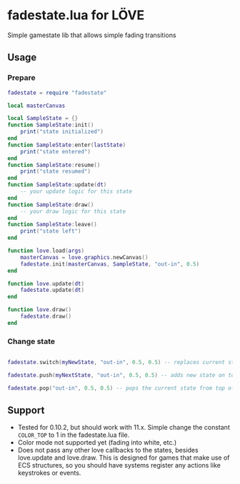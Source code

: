 # fadestate.lua for LÖVE
Simple gamestate lib that allows simple fading transitions

## Usage

### Prepare

```lua
fadestate = require "fadestate"

local masterCanvas

local SampleState = {}
function SampleState:init()
	print("state initialized")
end
function SampleState:enter(lastState)
	print("state entered")
end
function SampleState:resume()
	print("state resumed")
end
function SampleState:update(dt)
	-- your update logic for this state
end
function SampleState:draw()
	-- your draw logic for this state
end
function SampleState:leave()
	print("state left")
end

function love.load(args)
	masterCanvas = love.graphics.newCanvas()
	fadestate.init(masterCanvas, SampleState, "out-in", 0.5)
end

function love.update(dt)
	fadestate.update(dt)
end

function love.draw()
	fadestate.draw()
end
```

### Change state

```lua

fadestate.switch(myNewState, "out-in", 0.5, 0.5) -- replaces current state on top of the stack, calls oldState:leave, newState:init (once) and newState:enter

fadestate.push(myNextState, "out-in", 0.5, 0.5) -- adds new state on top of the stack, calls newState:init (once) and newState:enter

fadestate.pop("out-in", 0.5, 0.5) -- pops the current state from top of the stack, calls oldState:leave and lastState:resume

```

## Support

- Tested for 0.10.2, but should work with 11.x. Simple change the constant `COLOR_TOP` to 1 in the fadestate.lua file.
- Color mode not supported yet (fading into white, etc.)
- Does not pass any other love callbacks to the states, besides love.update and love.draw. This is designed for games that make use of ECS structures, so you should have systems register any actions like keystrokes or events.